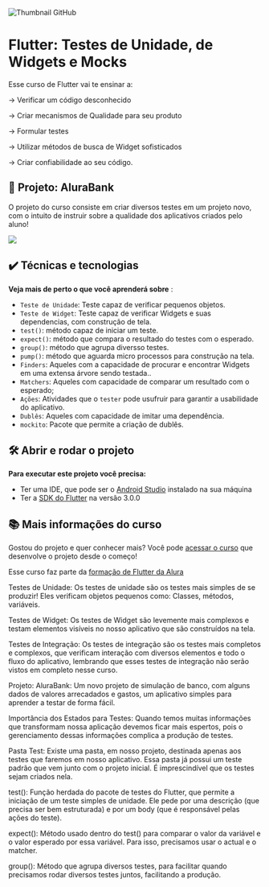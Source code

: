 ![Thumbnail GitHub](https://raw.githubusercontent.com/alura-cursos/alura_flutter_curso_7/master/Card%20Testes.png)

# Flutter: Testes de Unidade, de Widgets e Mocks

Esse curso de Flutter vai te ensinar a: 

-> Verificar um código desconhecido

-> Criar mecanismos de Qualidade para seu produto

-> Formular testes

-> Utilizar métodos de busca de Widget sofisticados

-> Criar confiabilidade ao seu código.


## 🔨 Projeto: AluraBank

O projeto do curso consiste em criar diversos testes em um projeto novo, com o intuito de instruir sobre a qualidade dos aplicativos criados pelo aluno!

![](https://user-images.githubusercontent.com/22684176/180311121-619bd614-b439-4177-ae2c-9b9d79368002.png)

## ✔️ Técnicas e tecnologias

**Veja mais de perto o que você aprenderá sobre** :
- `Teste de Unidade`: Teste capaz de verificar pequenos objetos.
- `Teste de Widget`: Teste capaz de  verificar Widgets e suas dependencias, com construção de tela.
- `test()`: método capaz de iniciar um teste.
- `expect()`: método que compara o resultado do testes com o esperado.
- `group()`: método que agrupa diversso testes.
- `pump()`: método que aguarda micro processos para construção na tela.
- `Finders`: Aqueles com a capacidade de procurar e encontrar Widgets em uma extensa árvore sendo testada..
- `Matchers`: Aqueles com capacidade de comparar um resultado com o esperado;
- `Ações`: Atividades que o `tester` pode usufruir para garantir a usabilidade do aplicativo. 
- `Dublês`: Aqueles com capacidade de imitar uma dependência.
- `mockito`: Pacote que permite a criação de dublês.

 


## 🛠️ Abrir e rodar o projeto

**Para executar este projeto você precisa:**

- Ter uma IDE, que pode ser o  [Android Studio](https://developer.android.com/) instalado na sua máquina
- Ter a [SDK do Flutter](https://docs.flutter.dev/get-started/install) na versão 3.0.0


## 📚 Mais informações do curso

Gostou do projeto e quer conhecer mais? Você pode [acessar o curso]() que desenvolve o projeto desde o começo!

Esse curso faz parte da [formação de Flutter da Alura](https://cursos.alura.com.br/formacao-flutter)




Testes de Unidade:
Os testes de unidade são os testes mais simples de se produzir! Eles verificam objetos pequenos como: Classes, métodos, variáveis.

Testes de Widget:
Os testes de Widget são levemente mais complexos e testam elementos visíveis no nosso aplicativo que são construídos na tela.

Testes de Integração:
Os testes de integração são os testes mais completos e complexos, que verificam interação com diversos elementos e todo o fluxo do aplicativo, lembrando que esses testes de integração não serão vistos em completo nesse curso.

Projeto: AluraBank:
Um novo projeto de simulação de banco, com alguns dados de valores arrecadados e gastos, um aplicativo simples para aprender a testar de forma fácil.

Importância dos Estados para Testes:
Quando temos muitas informações que transformam nossa aplicação devemos ficar mais espertos, pois o gerenciamento dessas informações complica a produção de testes.

Pasta Test:
Existe uma pasta, em nosso projeto, destinada apenas aos testes que faremos em nosso aplicativo. Essa pasta já possui um teste padrão que vem junto com o projeto inicial. É imprescindível que os testes sejam criados nela.

test():
Função herdada do pacote de testes do Flutter, que permite a iniciação de um teste simples de unidade. Ele pede por uma descrição (que precisa ser bem estruturada) e por um body (que é responsável pelas ações do teste).

expect():
Método usado dentro do test() para comparar o valor da variável e o valor esperado por essa variável. Para isso, precisamos usar o actual e o matcher.

group():
Método que agrupa diversos testes, para facilitar quando precisamos rodar diversos testes juntos, facilitando a produção.
